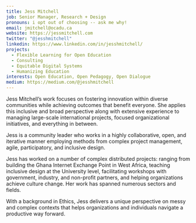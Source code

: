 ```yaml
---
title: Jess Mitchell
job: Senior Manager, Research + Design
pronouns: i opt out of choosing -- ask me why!
email: jmitchell@ocadu.ca
website: https://jessmitchell.com
twitter: "@jesshmitchell"
linkedin: https://www.linkedin.com/in/jesshmitchell/
projects:
  - Flexible Learning for Open Education
  - Consulting
  - Equitable Digital Systems
  - Humanizing Education
interests: Open Education, Open Pedagogy, Open Dialogue
medium: https://medium.com/@jesshmitchell
---
```

Jess Mitchell’s work focuses on fostering innovation within diverse communities while achieving outcomes that benefit everyone. She applies this inclusive and broad perspective along with extensive experience to managing large-scale international projects, focused organizational initiatives, and everything in between.

Jess is a community leader who works in a highly collaborative, open, and iterative manner employing methods from complex project management, agile, participatory, and inclusive design.

Jess has worked on a number of complex distributed projects: ranging from building the Ghana Internet Exchange Point in West Africa, teaching inclusive design at the University level, facilitating workshops with government, industry, and non-profit partners, and helping organizations achieve culture change. Her work has spanned numerous sectors and fields.

With a background in Ethics, Jess delivers a unique perspective on messy and complex contexts that helps organizations and individuals navigate a productive way forward.
